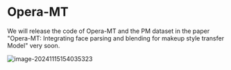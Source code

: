 # Opera-MT
We will release the code of Opera-MT and the PM dataset in the paper "Opera-MT: Integrating face parsing and blending for makeup style transfer Model" very soon. 



![image-20241115154035323](F:\Opera-MT\assets\image-20241115154035323.png)
